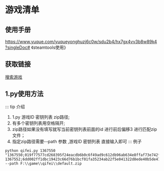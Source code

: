 # 游戏清单
## 使用手册
https://www.yuque.com/yuqueyonghuzj6c0w/sdu2b4/hx7gx4vv3b8w89k4?singleDoc# 《steamtools使用》

## 获取链接 
[搜索游戏](https://github.com/pjy612/SteamManifestCache/discussions/categories/share)

## 1.py使用方法
::: tip 介绍
1. 1.py 游戏ID 密钥列表 zip路径; <br>
2. 有多个密钥列表用空格隔开; <br>
3. zip路径如果没有填写就写当前密钥列表前面的id 进行前后偏移3 进行匹配zip文件；<br>
4. 指定zip路径需要--path 参数 ,游戏ID 密钥列表 直接输入即可
:::
例子
```text
python qifei.py 1367550 "1367550;019f77577cd268395f24eacdb6b0c6f49ad9c612db96ab634e8ffaf73e742f2b 1367552;6dd002ff1dbc19423c66d76b1bcf01fa35234ab22f5e041322d8ede40b5de471" --path F:\\game\\qifei\\default.zip
```

